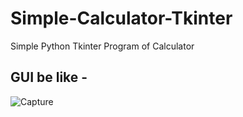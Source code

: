 # Simple-Calculator-Tkinter
Simple Python Tkinter Program of Calculator  

## GUI be like -


![Capture](https://github.com/CsVaidik/Simple-Calculator-Tkinter/assets/119286887/d5d0f7a2-408d-4d3a-922c-a27e11f5cd76)
